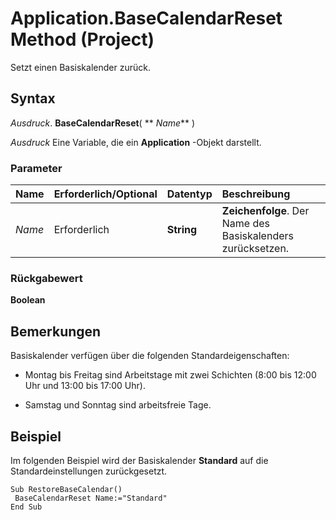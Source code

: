 
# Application.BaseCalendarReset Method (Project)

Setzt einen Basiskalender zurück.


## Syntax

 _Ausdruck_. **BaseCalendarReset**( ** _Name_** )

 _Ausdruck_ Eine Variable, die ein **Application** -Objekt darstellt.


### Parameter



|**Name**|**Erforderlich/Optional**|**Datentyp**|**Beschreibung**|
|:-----|:-----|:-----|:-----|
| _Name_|Erforderlich|**String**|**Zeichenfolge**. Der Name des Basiskalenders zurücksetzen.|

### Rückgabewert

 **Boolean**


## Bemerkungen

Basiskalender verfügen über die folgenden Standardeigenschaften:




- Montag bis Freitag sind Arbeitstage mit zwei Schichten (8:00 bis 12:00 Uhr und 13:00 bis 17:00 Uhr).
    
- Samstag und Sonntag sind arbeitsfreie Tage.
    



## Beispiel

Im folgenden Beispiel wird der Basiskalender  **Standard** auf die Standardeinstellungen zurückgesetzt.


```
Sub RestoreBaseCalendar() 
 BaseCalendarReset Name:="Standard" 
End Sub
```

